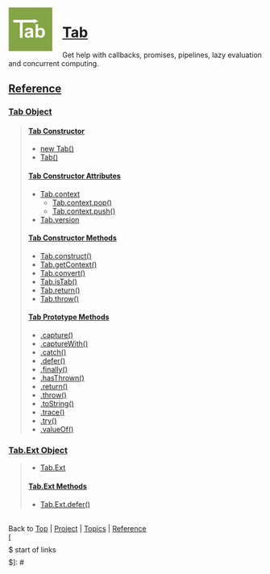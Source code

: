 <a name="top" ></a>

<img src="./img/tab-logo128.png" alt="Tab logo" align="left" style="float:left; margin-top:-8px;" height="87" /><img src="./img/1x1.png" align="left" style="float:left;" height="79" width="20" />
# [Tab][top]
Get help with callbacks, promises, pipelines, lazy evaluation and concurrent computing.
<br />

## [Reference]

### [Tab Object][ref-tab-object]
> 
> #### [Tab Constructor][ref-tab-constructor]
> 
>   * [new Tab()][ref-new-tab]  
>   * [Tab()][ref-tab]  
>   
> 
> #### [Tab Constructor Attributes][ref-tab-constructor-attributes]
> 
>   * [Tab.context][ref-tab.context]  
>       * [Tab.context.pop()][ref-tab.context.pop]  
>       * [Tab.context.push()][ref-tab.context.push]  
>   * [Tab.version][ref-tab.version]  
>   
> 
> #### [Tab Constructor Methods][ref-tab-constructor-methods]
> 
>   * [Tab.construct()][ref-tab.construct]  
>   * [Tab.getContext()][ref-tab.get-context]  
>   * [Tab.convert()][ref-tab.convert]  
>   * [Tab.isTab()][ref-tab.is-tab]  
>   * [Tab.return()][ref-tab.return]  
>   * [Tab.throw()][ref-tab.throw]  
>   
> 
> #### [Tab Prototype Methods][ref-tab-prototype-methods]
> 
>   * [.capture()][ref-tab.prototype.capture]  
>   * [.captureWith()][ref-tab.prototype.capture-with]  
>   * [.catch()][ref-tab.prototype.catch]  
>   * [.defer()][ref-tab.prototype.defer]  
>   * [.finally()][ref-tab.prototype.finally]  
>   * [.hasThrown()][ref-tab.prototype.has-thrown]  
>   * [.return()][ref-tab.prototype.return]  
>   * [.throw()][ref-tab.prototype.throw]  
>   * [.toString()][ref-tab.prototype.to-string]  
>   * [.trace()][ref-tab.prototype.trace]  
>   * [.try()][ref-tab.prototype.try]  
>   * [.valueOf()][ref-tab.prototype.value-of]  
>   
> 

### [Tab.Ext Object][ref-tab.ext-object]
> 
>   * [Tab.Ext][ref-tab.ext]  
>   
> 
> #### [Tab.Ext Methods][ref-tab.ext-methods]
> 
>   * [Tab.Ext.defer()][ref-tab.ext.defer]
>   
> 



<br /> Back to [Top] | [Project] | [Topics] | [Reference] <br />
[$$$$$ start of links $$$$$]: #

[top]:       #top                        "back to the top of this page."
[project]:   /doc/project.md#the-project "back to the 'Project' section."
[topics]:    /doc/topics.md#topics       "back to the 'Topics' section."
[reference]: /doc/reference.md#reference "back to the 'Reference' section."



[topic-the-basics]:                              /doc/topics.md#the-basics                                  "more topics under 'The Basics'"

[topic-a-basic-tab]:                             /doc/topics/a-basic-tab.md#top                             "A Basic Tab: creating and using a basic Tab object."
[topic-a-basic-callback]:                        /doc/topics/a-basic-callback.md#top                        "A Basic Callback: using a Tab object to handle callbacks."
[topic-a-basic-promise]:                         /doc/topics/a-basic-promise.md#top                         "A Basic Promise: using a Tab object as a promise."
[topic-basic-pipelining]:                        /doc/topics/basic-pipelining.md#top                        "A Basic Pipeline: using Tab objects for pipelining."
[topic-basic-lazy-evaluation]:                   /doc/topics/basic-lazy-evaluation.md#top                   "Basic Lazy Evaluation: using a Tab object for lazy evaluation."
[topic-basic-concurrent-computing]:              /doc/topics/basic-concurrent-computing.md#top              "Basic Concurrent Computing: using a Tab object to handle concurrent computing."



[ref-tab-object]:                   /doc/reference.md#tab-object                       "more attributes and methods under 'Tab Object'"
[ref-tab-constructor]:              /doc/reference.md#tab-constructor                  "more attributes and methods under 'Tab Constructor'"
[ref-tab-constructor-attributes]:   /doc/reference.md#tab-constructor-attributes       "more attributes under 'Tab Constructor Attributes'"
[ref-tab-constructor-methods]:      /doc/reference.md#tab-constructor-methods          "more methods under 'Tab Constructor Methods'"
[ref-tab-prototype-methods]:        /doc/reference.md#tab-prototype-methods            "more methods under 'Tab Prototype Methods'"
[ref-tab-instance-methods]:         /doc/reference.md#tab-instance-methods             "more methods under 'Tab Instance Methods'"
[ref-tab.ext-object]:               /doc/reference.md#tab.ext-object                   "more attributes and methods under 'Tab.Ext Object'"
[ref-tab.ext-methods]:               /doc/reference.md#tab.ext-methods                 "more attributes and methods under 'Tab.Ext Methods'"

[ref-new-tab]:                      /doc/reference/new-tab.md#top                      "new Tab(): construct a new tab, encapsulate a given tab if requested."
[ref-tab]:                          /doc/reference/tab.md#top                          "Tab(): convert to a tab, create a new tab if required."

[ref-tab.context]:                  /doc/reference/tab.context.md#top                  "Tab.context: the execution context for a processor function."
[ref-tab.context.pop]:              /doc/reference/tab.context.pop.md#top              "Tab.context.pop(): re-instate the previous execution context for a processor function."
[ref-tab.context.push]:             /doc/reference/tab.context.push.md#top             "Tab.context.push(): create a new execution context for a processor function."
[ref-tab.version]:                  /doc/reference/tab.version.md#top                  "Tab.version: the version of this Tab library."

[ref-tab.construct]:                /doc/reference/tab.construct.md#top                "Tab.construct(): construct a new tab, encapsulate a given tab if requested."
[ref-tab.get-context]:              /doc/reference/tab.get-context.md#top              "Tab.getContext(): get the execution context for a processor function."
[ref-tab.convert]:                  /doc/reference/tab.convert.md#top                  "Tab.convert(): convert to a tab, create a new tab if required."
[ref-tab.is-tab]:                   /doc/reference/tab.is-tab.md#top                   "Tab.isTab(): was the given object created by this Tab constructor?"
[ref-tab.return]:                   /doc/reference/tab.return.md#top                   "Tab.return(): construct a new tab an set its value."
[ref-tab.throw]:                    /doc/reference/tab.throw.md#top                    "Tab.throw(): construct a new tab and put it in the failed state."

[ref-tab.prototype.capture]:        /doc/reference/tab.prototype.capture.md#top        "Tab.prototype.capture(): create a function that uses this tab to store another function's arguments, and then executes the other function."
[ref-tab.prototype.capture-with]:   /doc/reference/tab.prototype.capture-with.md#top   "Tab.prototype.captureWith(): create a function that uses this tab to store another function's subject and arguments, and then executes the other function."
[ref-tab.prototype.catch]:          /doc/reference/tab.prototype.catch.md#top          "Tab.prototype.catch(): process 'thrown' notifications for this tab and create a new tab with the result."
[ref-tab.prototype.defer]:          /doc/reference/tab.prototype.defer.md#top          "Tab.prototype.defer(): create a function that uses this tab to store another function's result."
[ref-tab.prototype.finally]:        /doc/reference/tab.prototype.finally.md#top        "Tab.prototype.finally(): process 'returned' and 'thrown' notifications for this tab and create a new tab with the result."
[ref-tab.prototype.has-thrown]:     /doc/reference/tab.prototype.has-thrown.md#top     "Tab.prototype.hasThrown(): has this tab thrown an error?"
[ref-tab.prototype.return]:         /doc/reference/tab.prototype.return.md#top         "Tab.prototype.return(): update the value of this tab."
[ref-tab.prototype.throw]:          /doc/reference/tab.prototype.throw.md#top          "Tab.prototype.throw(): put this tab in the failed state."
[ref-tab.prototype.to-string]:      /doc/reference/tab.prototype.to-string.md#top      "Tab.prototype.toString(): get a string representation for this tab."
[ref-tab.prototype.trace]:          /doc/reference/tab.prototype.trace.md#top          "Tab.prototype.trace(): create a function that uses this tab to store another function's subject, arguments, and result."
[ref-tab.prototype.try]:            /doc/reference/tab.prototype.try.md#top            "Tab.prototype.try(): process 'returned' notifications for this tab and create a new tab with the result."
[ref-tab.prototype.value-of]:       /doc/reference/tab.prototype.value-of.md#top       "Tab.prototype.valueOf(): get the principal value of this tab."

[ref-tab.ext]:                      /doc/reference/tab.ext.md#top                      "Tab.Ext: resources for extending the Tab library."

[ref-tab.ext.defer]:                /doc/reference/tab.ext.defer.md#top                    "Tab.Ext.defer(): the basic method to create deferred functions."
